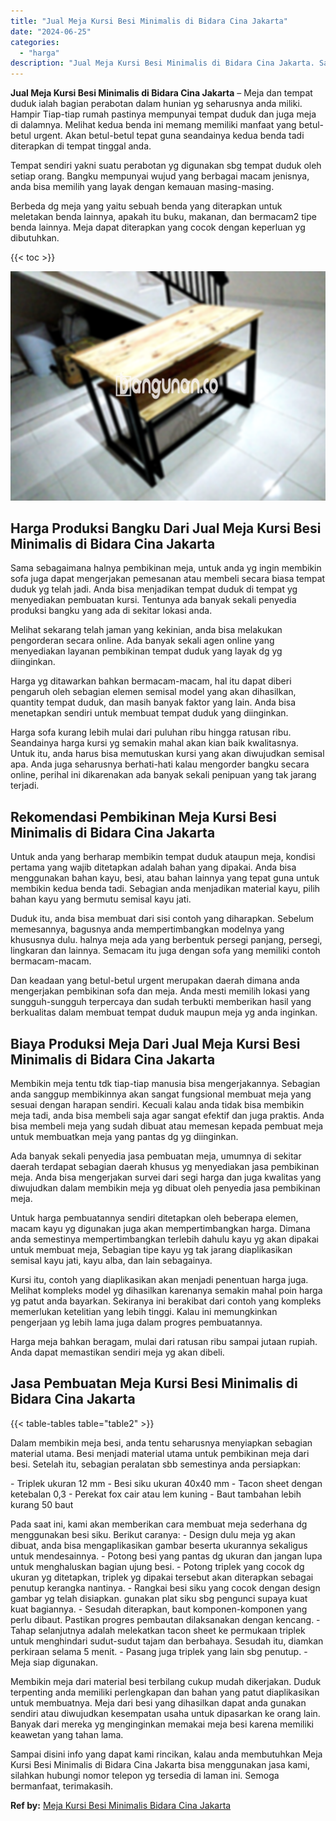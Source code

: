 ```yaml
---
title: "Jual Meja Kursi Besi Minimalis di Bidara Cina Jakarta"
date: "2024-06-25"
categories: 
  - "harga"
description: "Jual Meja Kursi Besi Minimalis di Bidara Cina Jakarta. Sampai disini info yang dapat kami rincikan, kalau anda membutuhkan Meja Kursi Besi Minimalis di Bidar..."
---
```


**Jual Meja Kursi Besi Minimalis di Bidara Cina Jakarta** – Meja dan tempat duduk ialah bagian perabotan dalam hunian yg seharusnya anda miliki. Hampir Tiap-tiap rumah pastinya mempunyai tempat duduk dan juga meja di dalamnya. Melihat kedua benda ini memang memiliki manfaat yang betul-betul urgent. Akan betul-betul tepat guna seandainya kedua benda tadi diterapkan di tempat tinggal anda.

Tempat sendiri yakni suatu perabotan yg digunakan sbg tempat duduk oleh setiap orang. Bangku mempunyai wujud yang berbagai macam jenisnya, anda bisa memilih yang layak dengan kemauan masing-masing.

Berbeda dg meja yang yaitu sebuah benda yang diterapkan untuk meletakan benda lainnya, apakah itu buku, makanan, dan bermacam2 tipe benda lainnya. Meja dapat diterapkan yang cocok dengan keperluan yg dibutuhkan.

{{< toc >}}

![Jual Meja Kursi Besi Minimalis di Bidara Cina Jakarta](/images/jual-meja-besi-murah22.png)

## Harga Produksi Bangku Dari Jual Meja Kursi Besi Minimalis di Bidara Cina Jakarta

Sama sebagaimana halnya pembikinan meja, untuk anda yg ingin membikin sofa juga dapat mengerjakan pemesanan atau membeli secara biasa tempat duduk yg telah jadi. Anda bisa menjadikan tempat duduk di tempat yg menyediakan pembuatan kursi. Tentunya ada banyak sekali penyedia produksi bangku yang ada di sekitar lokasi anda.

Melihat sekarang telah jaman yang kekinian, anda bisa melakukan pengorderan secara online. Ada banyak sekali agen online yang menyediakan layanan pembikinan tempat duduk yang layak dg yg diinginkan.

Harga yg ditawarkan bahkan bermacam-macam, hal itu dapat diberi pengaruh oleh sebagian elemen semisal model yang akan dihasilkan, quantity tempat duduk, dan masih banyak faktor yang lain. Anda bisa menetapkan sendiri untuk membuat tempat duduk yang diinginkan.

Harga sofa kurang lebih mulai dari puluhan ribu hingga ratusan ribu. Seandainya harga kursi yg semakin mahal akan kian baik kwalitasnya. Untuk itu, anda harus bisa memutuskan kursi yang akan diwujudkan semisal apa. Anda juga seharusnya berhati-hati kalau mengorder bangku secara online, perihal ini dikarenakan ada banyak sekali penipuan yang tak jarang terjadi.

## Rekomendasi Pembikinan Meja Kursi Besi Minimalis di Bidara Cina Jakarta

Untuk anda yang berharap membikin tempat duduk ataupun meja, kondisi pertama yang wajib ditetapkan adalah bahan yang dipakai. Anda bisa menggunakan bahan kayu, besi, atau bahan lainnya yang tepat guna untuk membikin kedua benda tadi. Sebagian anda menjadikan material kayu, pilih bahan kayu yang bermutu semisal kayu jati.

Duduk itu, anda bisa membuat dari sisi contoh yang diharapkan. Sebelum memesannya, bagusnya anda mempertimbangkan modelnya yang khususnya dulu. halnya meja ada yang berbentuk persegi panjang, persegi, lingkaran dan lainnya. Semacam itu juga dengan sofa yang memiliki contoh bermacam-macam.

Dan keadaan yang betul-betul urgent merupakan daerah dimana anda mengerjakan pembikinan sofa dan meja. Anda mesti memilih lokasi yang sungguh-sungguh terpercaya dan sudah terbukti memberikan hasil yang berkualitas dalam membuat tempat duduk maupun meja yg anda inginkan.

## Biaya Produksi Meja Dari Jual Meja Kursi Besi Minimalis di Bidara Cina Jakarta

Membikin meja tentu tdk tiap-tiap manusia bisa mengerjakannya. Sebagian anda sanggup membikinnya akan sangat fungsional membuat meja yang sesuai dengan harapan sendiri. Kecuali kalau anda tidak bisa membikin meja tadi, anda bisa membeli saja agar sangat efektif dan juga praktis. Anda bisa membeli meja yang sudah dibuat atau memesan kepada pembuat meja untuk membuatkan meja yang pantas dg yg diinginkan.

Ada banyak sekali penyedia jasa pembuatan meja, umumnya di sekitar daerah terdapat sebagian daerah khusus yg menyediakan jasa pembikinan meja. Anda bisa mengerjakan survei dari segi harga dan juga kwalitas yang diwujudkan dalam membikin meja yg dibuat oleh penyedia jasa pembikinan meja.

Untuk harga pembuatannya sendiri ditetapkan oleh beberapa elemen, macam kayu yg digunakan juga akan mempertimbangkan harga. Dimana anda semestinya mempertimbangkan terlebih dahulu kayu yg akan dipakai untuk membuat meja, Sebagian tipe kayu yg tak jarang diaplikasikan semisal kayu jati, kayu alba, dan lain sebagainya.

Kursi itu, contoh yang diaplikasikan akan menjadi penentuan harga juga. Melihat kompleks model yg dihasilkan karenanya semakin mahal poin harga yg patut anda bayarkan. Sekiranya ini berakibat dari contoh yang kompleks memerlukan ketelitian yang lebih tinggi. Kalau ini memungkinkan pengerjaan yg lebih lama juga dalam progres pembuatannya.

Harga meja bahkan beragam, mulai dari ratusan ribu sampai jutaan rupiah. Anda dapat memastikan sendiri meja yg akan dibeli.

## Jasa Pembuatan Meja Kursi Besi Minimalis di Bidara Cina Jakarta

{{< table-tables table="table2" >}}

Dalam membikin meja besi, anda tentu seharusnya menyiapkan sebagian material utama. Besi menjadi material utama untuk pembikinan meja dari besi. Setelah itu, sebagian peralatan sbb semestinya anda persiapkan:

\- Triplek ukuran 12 mm - Besi siku ukuran 40x40 mm - Tacon sheet dengan ketebalan 0,3 - Perekat fox cair atau lem kuning - Baut tambahan lebih kurang 50 baut

Pada saat ini, kami akan memberikan cara membuat meja sederhana dg menggunakan besi siku. Berikut caranya: - Design dulu meja yg akan dibuat, anda bisa mengaplikasikan gambar beserta ukurannya sekaligus untuk mendesainnya. - Potong besi yang pantas dg ukuran dan jangan lupa untuk menghaluskan bagian ujung besi. - Potong triplek yang cocok dg ukuran yg ditetapkan, triplek yg dipakai tersebut akan diterapkan sebagai penutup kerangka nantinya. - Rangkai besi siku yang cocok dengan design gambar yg telah disiapkan. gunakan plat siku sbg pengunci supaya kuat kuat bagiannya. - Sesudah diterapkan, baut komponen-komponen yang perlu dibaut. Pastikan progres pembautan dilaksanakan dengan kencang. - Tahap selanjutnya adalah melekatkan tacon sheet ke permukaan triplek untuk menghindari sudut-sudut tajam dan berbahaya. Sesudah itu, diamkan perkiraan selama 5 menit. - Pasang juga triplek yang lain sbg penutup. - Meja siap digunakan.

Membikin meja dari material besi terbilang cukup mudah dikerjakan. Duduk terpenting anda memiliki perlengkapan dan bahan yang patut diaplikasikan untuk membuatnya. Meja dari besi yang dihasilkan dapat anda gunakan sendiri atau diwujudkan kesempatan usaha untuk dipasarkan ke orang lain. Banyak dari mereka yg menginginkan memakai meja besi karena memiliki keawetan yang tahan lama.

Sampai disini info yang dapat kami rincikan, kalau anda membutuhkan Meja Kursi Besi Minimalis di Bidara Cina Jakarta bisa menggunakan jasa kami, silahkan hubungi nomor telepon yg tersedia di laman ini. Semoga bermanfaat, terimakasih.

**Ref by:** [Meja Kursi Besi Minimalis Bidara Cina Jakarta](https://id.wikipedia.org/wiki/Meja)
